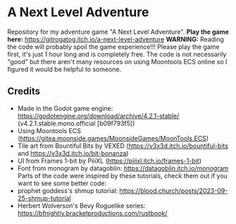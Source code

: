 # A Next Level Adventure

 Repository for my adventure game "A Next Level Adventure". **Play the game here:** <https://gitrogatog.itch.io/a-next-level-adventure>
 **WARNING:** Reading the code will probably spoil the game experience!!! Please play the game first, it's just 1 hour long and is completely free.
 The code is not necessarily "good" but there aren't many resources on using Moontools ECS online so I figured it would be helpful to someone.

## Credits

- Made in the Godot game engine: <https://godotengine.org/download/archive/4.2.1-stable/> (v4.2.1.stable.mono.official [b09f793f5])
- Using Moontools ECS (<https://gitea.moonside.games/MoonsideGames/MoonTools.ECS>)
- Tile art from Bountiful Bits by VEXED (<https://v3x3d.itch.io/bountiful-bits> and <https://v3x3d.itch.io/bit-bonanza>)
- UI from Frames 1-bit by PiiiXL (<https://piiixl.itch.io/frames-1-bit>)
- Font from monogram by datagoblin: <https://datagoblin.itch.io/monogram>
Parts of the code were inspired by these tutorials, check them out if you want to see some better code:
- prophet goddess's shmup tutorial: <https://blood.church/posts/2023-09-25-shmup-tutorial>
- Herbert Wolverson's Bevy Roguelike series: <https://bfnightly.bracketproductions.com/rustbook/>
